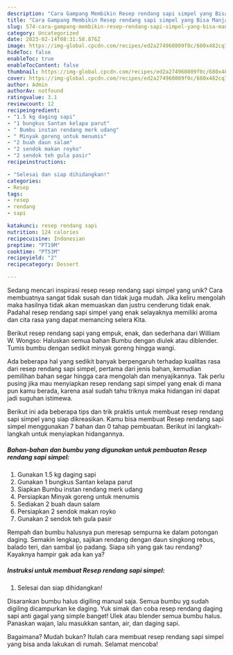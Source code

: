 ```yaml
---
description: "Cara Gampang Membikin Resep rendang sapi simpel yang Bisa Manjain Lidah"
title: "Cara Gampang Membikin Resep rendang sapi simpel yang Bisa Manjain Lidah"
slug: 574-cara-gampang-membikin-resep-rendang-sapi-simpel-yang-bisa-manjain-lidah
category: Uncategorized
date: 2023-02-14T08:31:58.876Z
image: https://img-global.cpcdn.com/recipes/ed2a274960809f0c/680x482cq70/resep-rendang-sapi-simpel-foto-resep-utama.jpg
hideToc: false
enableToc: true
enableTocContent: false
thumbnail: https://img-global.cpcdn.com/recipes/ed2a274960809f0c/680x482cq70/resep-rendang-sapi-simpel-foto-resep-utama.jpg
cover: https://img-global.cpcdn.com/recipes/ed2a274960809f0c/680x482cq70/resep-rendang-sapi-simpel-foto-resep-utama.jpg
author: Admin
authorAv: notfound
ratingvalue: 3.1
reviewcount: 12
recipeingredient:
- "1.5 kg daging sapi"
- "1 bungkus Santan kelapa parut"
- " Bumbu instan rendang merk udang"
- " Minyak goreng untuk menumis"
- "2 buah daun salam"
- "2 sendok makan royko"
- "2 sendok teh gula pasir"
recipeinstructions:

- "Selesai dan siap dihidangkan!"
categories:
- Resep
tags:
- resep
- rendang
- sapi

katakunci: resep rendang sapi 
nutrition: 124 calories
recipecuisine: Indonesian
preptime: "PT19M"
cooktime: "PT53M"
recipeyield: "2"
recipecategory: Dessert

---
```





Sedang mencari inspirasi resep resep rendang sapi simpel yang unik? Cara membuatnya sangat tidak susah dan tidak juga mudah. Jika keliru mengolah maka hasilnya tidak akan memuaskan dan justru cenderung tidak enak. Padahal resep rendang sapi simpel yang enak selayaknya memiliki aroma dan cita rasa yang dapat memancing selera Kita.





Berikut resep rendang sapi yang empuk, enak, dan sederhana dari William W. Wongso: Haluskan semua bahan Bumbu dengan diulek atau diblender. Tumis bumbu dengan sedikit minyak goreng hingga wangi.

Ada beberapa hal yang sedikit banyak berpengaruh terhadap kualitas rasa dari resep rendang sapi simpel, pertama dari jenis bahan, kemudian pemilihan bahan segar hingga cara mengolah dan menyajikannya. Tak perlu pusing jika mau menyiapkan resep rendang sapi simpel yang enak di mana pun kamu berada, karena asal sudah tahu triknya maka hidangan ini dapat jadi suguhan istimewa.






Berikut ini ada beberapa tips dan trik praktis untuk membuat resep rendang sapi simpel yang siap dikreasikan. Kamu bisa membuat Resep rendang sapi simpel menggunakan 7 bahan dan 0 tahap pembuatan. Berikut ini langkah-langkah untuk menyiapkan hidangannya.

<!--inarticleads1-->

##### Bahan-bahan dan bumbu yang digunakan untuk pembuatan Resep rendang sapi simpel:

1. Gunakan 1.5 kg daging sapi
1. Gunakan 1 bungkus Santan kelapa parut
1. Siapkan  Bumbu instan rendang merk udang
1. Persiapkan  Minyak goreng untuk menumis
1. Sediakan 2 buah daun salam
1. Persiapkan 2 sendok makan royko
1. Gunakan 2 sendok teh gula pasir


Rempah dan bumbu halusnya pun meresap sempurna ke dalam potongan daging. Semakin lengkap, sajikan rendang dengan daun singkong rebus, balado teri, dan sambal ijo padang. Siapa sih yang gak tau rendang? Kayaknya hampir gak ada kan ya? 

<!--inarticleads2-->

##### Instruksi untuk membuat Resep rendang sapi simpel:


1. Selesai dan siap dihidangkan!

Disarankan bumbu halus digiling manual saja. Semua bumbu yg sudah digiling dicampurkan ke daging. Yuk simak dan coba resep rendang daging sapi anti gagal yang simple banget! Ulek atau blender semua bumbu halus. Panaskan wajan, lalu masukkan santan, air, dan daging sapi. 

Bagaimana? Mudah bukan? Itulah cara membuat resep rendang sapi simpel yang bisa anda lakukan di rumah. Selamat mencoba!

